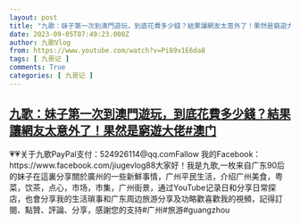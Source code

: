 ```yaml
---
layout: post
title: "九歌：妹子第一次到澳門遊玩，到底花費多少錢？結果讓網友太意外了！果然是窮遊大佬#澳门"
date: 2023-09-05T07:49:23.000Z
author: 九歌Vlog
from: https://www.youtube.com/watch?v=Pi89x1E6da8
tags: [ 九哥记 ]
comments: True
categories: [ 九哥记 ]
---
```

<!--1693900163000-->
[九歌：妹子第一次到澳門遊玩，到底花費多少錢？結果讓網友太意外了！果然是窮遊大佬#澳门](https://www.youtube.com/watch?v=Pi89x1E6da8)
------

<div>
💗💗关于九歌PayPal支付：524926114@qq.comFallow 我的Facebook：https://www.facebook.com/jiugevlog88大家好！我是九歌,一枚来自广东90后的妹子在這裏分享關於廣州的一些新鮮事情，广州平民生活，介绍广州美食，粤菜，饮茶，点心，市场，市集，广州街景，通过YouTube记录日和分享日常探店，也會分享我的生活瑣事和广东周边旅游分享及功略歡喜歡我的視頻，記得訂閱、點贊、評論、分享，感謝您的支持#广州#旅游#guangzhou
</div>
